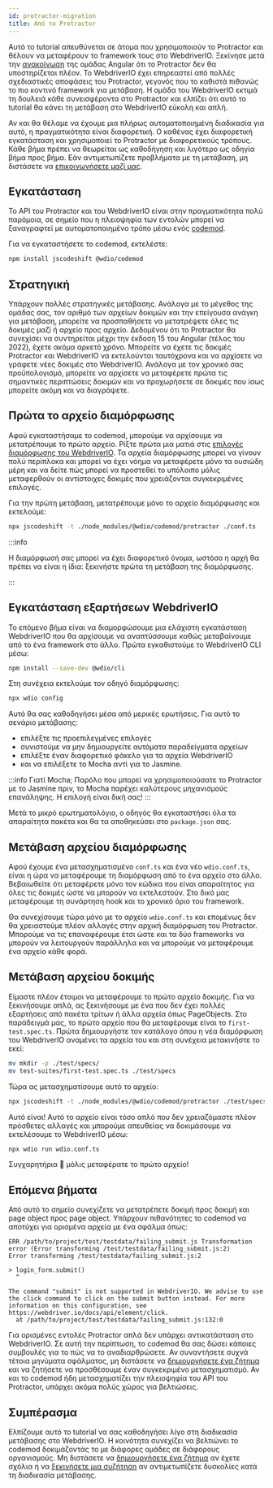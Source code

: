 ```yaml
---
id: protractor-migration
title: Από το Protractor
---
```


Αυτό το tutorial απευθύνεται σε άτομα που χρησιμοποιούν το Protractor και θέλουν να μεταφέρουν το framework τους στο WebdriverIO. Ξεκίνησε μετά την [ανακοίνωση](https://github.com/angular/protractor/issues/5502) της ομάδας Angular ότι το Protractor δεν θα υποστηρίζεται πλέον. Το WebdriverIO έχει επηρεαστεί από πολλές σχεδιαστικές αποφάσεις του Protractor, γεγονός που το καθιστά πιθανώς το πιο κοντινό framework για μετάβαση. Η ομάδα του WebdriverIO εκτιμά τη δουλειά κάθε συνεισφέροντα στο Protractor και ελπίζει ότι αυτό το tutorial θα κάνει τη μετάβαση στο WebdriverIO εύκολη και απλή.

Αν και θα θέλαμε να έχουμε μια πλήρως αυτοματοποιημένη διαδικασία για αυτό, η πραγματικότητα είναι διαφορετική. Ο καθένας έχει διαφορετική εγκατάσταση και χρησιμοποιεί το Protractor με διαφορετικούς τρόπους. Κάθε βήμα πρέπει να θεωρείται ως καθοδήγηση και λιγότερο ως οδηγία βήμα προς βήμα. Εάν αντιμετωπίζετε προβλήματα με τη μετάβαση, μη διστάσετε να [επικοινωνήσετε μαζί μας](https://github.com/webdriverio/codemod/discussions/new).

## Εγκατάσταση

Το API του Protractor και του WebdriverIO είναι στην πραγματικότητα πολύ παρόμοια, σε σημείο που η πλειοψηφία των εντολών μπορεί να ξαναγραφτεί με αυτοματοποιημένο τρόπο μέσω ενός [codemod](https://github.com/webdriverio/codemod).

Για να εγκαταστήσετε το codemod, εκτελέστε:

```sh
npm install jscodeshift @wdio/codemod
```

## Στρατηγική

Υπάρχουν πολλές στρατηγικές μετάβασης. Ανάλογα με το μέγεθος της ομάδας σας, τον αριθμό των αρχείων δοκιμών και την επείγουσα ανάγκη για μετάβαση, μπορείτε να προσπαθήσετε να μετατρέψετε όλες τις δοκιμές μαζί ή αρχείο προς αρχείο. Δεδομένου ότι το Protractor θα συνεχίσει να συντηρείται μέχρι την έκδοση 15 του Angular (τέλος του 2022), έχετε ακόμα αρκετό χρόνο. Μπορείτε να έχετε τις δοκιμές Protractor και WebdriverIO να εκτελούνται ταυτόχρονα και να αρχίσετε να γράφετε νέες δοκιμές στο WebdriverIO. Ανάλογα με τον χρονικό σας προϋπολογισμό, μπορείτε να αρχίσετε να μεταφέρετε πρώτα τις σημαντικές περιπτώσεις δοκιμών και να προχωρήσετε σε δοκιμές που ίσως μπορείτε ακόμη και να διαγράψετε.

## Πρώτα το αρχείο διαμόρφωσης

Αφού εγκαταστήσαμε το codemod, μπορούμε να αρχίσουμε να μετατρέπουμε το πρώτο αρχείο. Ρίξτε πρώτα μια ματιά στις [επιλογές διαμόρφωσης του WebdriverIO](configuration). Τα αρχεία διαμόρφωσης μπορεί να γίνουν πολύ περίπλοκα και μπορεί να έχει νόημα να μεταφέρετε μόνο τα ουσιώδη μέρη και να δείτε πώς μπορεί να προστεθεί το υπόλοιπο μόλις μεταφερθούν οι αντίστοιχες δοκιμές που χρειάζονται συγκεκριμένες επιλογές.

Για την πρώτη μετάβαση, μετατρέπουμε μόνο το αρχείο διαμόρφωσης και εκτελούμε:

```sh
npx jscodeshift -t ./node_modules/@wdio/codemod/protractor ./conf.ts
```

:::info

 Η διαμόρφωσή σας μπορεί να έχει διαφορετικό όνομα, ωστόσο η αρχή θα πρέπει να είναι η ίδια: ξεκινήστε πρώτα τη μετάβαση της διαμόρφωσης.

:::

## Εγκατάσταση εξαρτήσεων WebdriverIO

Το επόμενο βήμα είναι να διαμορφώσουμε μια ελάχιστη εγκατάσταση WebdriverIO που θα αρχίσουμε να αναπτύσσουμε καθώς μεταβαίνουμε από το ένα framework στο άλλο. Πρώτα εγκαθιστούμε το WebdriverIO CLI μέσω:

```sh
npm install --save-dev @wdio/cli
```

Στη συνέχεια εκτελούμε τον οδηγό διαμόρφωσης:

```sh
npx wdio config
```

Αυτό θα σας καθοδηγήσει μέσα από μερικές ερωτήσεις. Για αυτό το σενάριο μετάβασης:
- επιλέξτε τις προεπιλεγμένες επιλογές
- συνιστούμε να μην δημιουργείτε αυτόματα παραδείγματα αρχείων
- επιλέξτε έναν διαφορετικό φάκελο για τα αρχεία WebdriverIO
- και να επιλέξετε το Mocha αντί για το Jasmine.

:::info Γιατί Mocha;
Παρόλο που μπορεί να χρησιμοποιούσατε το Protractor με το Jasmine πριν, το Mocha παρέχει καλύτερους μηχανισμούς επανάληψης. Η επιλογή είναι δική σας!
:::

Μετά το μικρό ερωτηματολόγιο, ο οδηγός θα εγκαταστήσει όλα τα απαραίτητα πακέτα και θα τα αποθηκεύσει στο `package.json` σας.

## Μετάβαση αρχείου διαμόρφωσης

Αφού έχουμε ένα μετασχηματισμένο `conf.ts` και ένα νέο `wdio.conf.ts`, είναι η ώρα να μεταφέρουμε τη διαμόρφωση από το ένα αρχείο στο άλλο. Βεβαιωθείτε ότι μεταφέρετε μόνο τον κώδικα που είναι απαραίτητος για όλες τις δοκιμές ώστε να μπορούν να εκτελεστούν. Στο δικό μας μεταφέρουμε τη συνάρτηση hook και το χρονικό όριο του framework.

Θα συνεχίσουμε τώρα μόνο με το αρχείο `wdio.conf.ts` και επομένως δεν θα χρειαστούμε πλέον αλλαγές στην αρχική διαμόρφωση του Protractor. Μπορούμε να τις επαναφέρουμε έτσι ώστε και τα δύο frameworks να μπορούν να λειτουργούν παράλληλα και να μπορούμε να μεταφέρουμε ένα αρχείο κάθε φορά.

## Μετάβαση αρχείου δοκιμής

Είμαστε πλέον έτοιμοι να μεταφέρουμε το πρώτο αρχείο δοκιμής. Για να ξεκινήσουμε απλά, ας ξεκινήσουμε με ένα που δεν έχει πολλές εξαρτήσεις από πακέτα τρίτων ή άλλα αρχεία όπως PageObjects. Στο παράδειγμά μας, το πρώτο αρχείο που θα μεταφέρουμε είναι το `first-test.spec.ts`. Πρώτα δημιουργήστε τον κατάλογο όπου η νέα διαμόρφωση του WebdriverIO αναμένει τα αρχεία του και στη συνέχεια μετακινήστε το εκεί:

```sh
mv mkdir -p ./test/specs/
mv test-suites/first-test.spec.ts ./test/specs
```

Τώρα ας μετασχηματίσουμε αυτό το αρχείο:

```sh
npx jscodeshift -t ./node_modules/@wdio/codemod/protractor ./test/specs/first-test.spec.ts
```

Αυτό είναι! Αυτό το αρχείο είναι τόσο απλό που δεν χρειαζόμαστε πλέον πρόσθετες αλλαγές και μπορούμε απευθείας να δοκιμάσουμε να εκτελέσουμε το WebdriverIO μέσω:

```sh
npx wdio run wdio.conf.ts
```

Συγχαρητήρια 🥳 μόλις μεταφέρατε το πρώτο αρχείο!

## Επόμενα βήματα

Από αυτό το σημείο συνεχίζετε να μετατρέπετε δοκιμή προς δοκιμή και page object προς page object. Υπάρχουν πιθανότητες το codemod να αποτύχει για ορισμένα αρχεία με ένα σφάλμα όπως:

```
ERR /path/to/project/test/testdata/failing_submit.js Transformation error (Error transforming /test/testdata/failing_submit.js:2)
Error transforming /test/testdata/failing_submit.js:2

> login_form.submit()
  ^

The command "submit" is not supported in WebdriverIO. We advise to use the click command to click on the submit button instead. For more information on this configuration, see https://webdriver.io/docs/api/element/click.
  at /path/to/project/test/testdata/failing_submit.js:132:0
```

Για ορισμένες εντολές Protractor απλά δεν υπάρχει αντικατάσταση στο WebdriverIO. Σε αυτή την περίπτωση, το codemod θα σας δώσει κάποιες συμβουλές για το πώς να το αναδιαρθρώσετε. Αν συναντήσετε συχνά τέτοια μηνύματα σφάλματος, μη διστάσετε να [δημιουργήσετε ένα ζήτημα](https://github.com/webdriverio/codemod/issues/new) και να ζητήσετε να προσθέσουμε έναν συγκεκριμένο μετασχηματισμό. Αν και το codemod ήδη μετασχηματίζει την πλειοψηφία του API του Protractor, υπάρχει ακόμα πολύς χώρος για βελτιώσεις.

## Συμπέρασμα

Ελπίζουμε αυτό το tutorial να σας καθοδηγήσει λίγο στη διαδικασία μετάβασης στο WebdriverIO. Η κοινότητα συνεχίζει να βελτιώνει το codemod δοκιμάζοντάς το με διάφορες ομάδες σε διάφορους οργανισμούς. Μη διστάσετε να [δημιουργήσετε ένα ζήτημα](https://github.com/webdriverio/codemod/issues/new) αν έχετε σχόλια ή να [ξεκινήσετε μια συζήτηση](https://github.com/webdriverio/codemod/discussions/new) αν αντιμετωπίζετε δυσκολίες κατά τη διαδικασία μετάβασης.